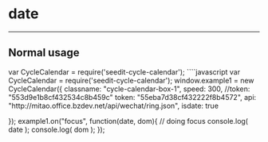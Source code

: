 # date

---

## Normal usage
<script type="text/javascript" src="http://scdn.bozhong.com/source/common/js/jquery.min.js"></script>

<div class="cycle-calendar-box-1"></div>
var CycleCalendar = require('seedit-cycle-calendar');
````javascript
var CycleCalendar = require('seedit-cycle-calendar');
window.example1 = new CycleCalendar({
	classname: "cycle-calendar-box-1",
	speed: 300,
	//token: "553d9e1b8cf432534c8b459c"
	token: "55eba7d38cf432222f8b4572",
	api: "http://mitao.office.bzdev.net/api/wechat/ring.json",
	isdate: true

});
example1.on("focus", function(date, dom){
	// doing focus
	console.log( date );
	console.log( dom );
});
````